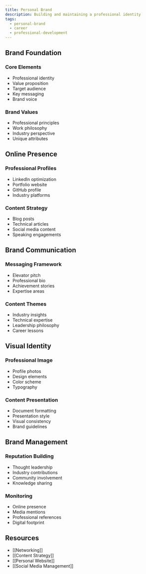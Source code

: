 ```yaml
---
title: Personal Brand
description: Building and maintaining a professional identity
tags:
  - personal-brand
  - career
  - professional-development
---
```


## Brand Foundation

### Core Elements
- Professional identity
- Value proposition
- Target audience
- Key messaging
- Brand voice

### Brand Values
- Professional principles
- Work philosophy
- Industry perspective
- Unique attributes

## Online Presence

### Professional Profiles
- LinkedIn optimization
- Portfolio website
- GitHub profile
- Industry platforms

### Content Strategy
- Blog posts
- Technical articles
- Social media content
- Speaking engagements

## Brand Communication

### Messaging Framework
- Elevator pitch
- Professional bio
- Achievement stories
- Expertise areas

### Content Themes
- Industry insights
- Technical expertise
- Leadership philosophy
- Career lessons

## Visual Identity

### Professional Image
- Profile photos
- Design elements
- Color scheme
- Typography

### Content Presentation
- Document formatting
- Presentation style
- Visual consistency
- Brand guidelines

## Brand Management

### Reputation Building
- Thought leadership
- Industry contributions
- Community involvement
- Knowledge sharing

### Monitoring
- Online presence
- Media mentions
- Professional references
- Digital footprint

## Resources
- [[Networking]]
- [[Content Strategy]]
- [[Personal Website]]
- [[Social Media Management]]
